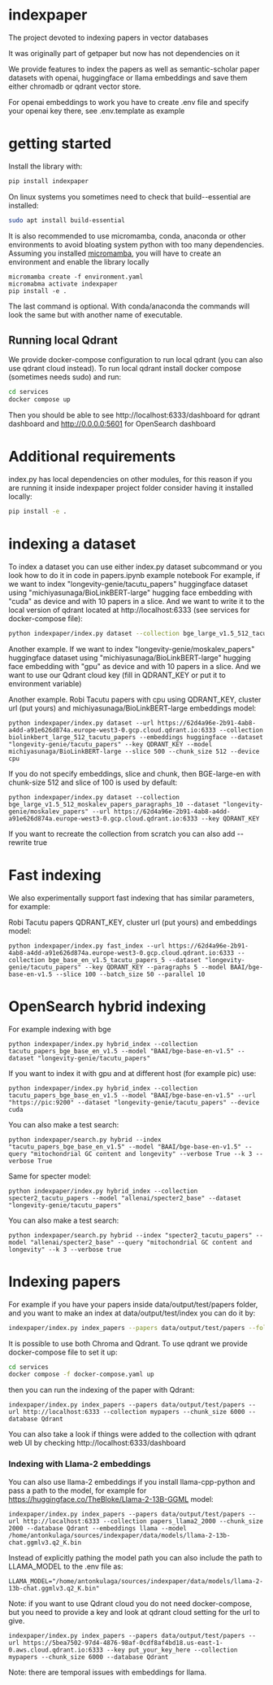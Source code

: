 # indexpaper

The project devoted to indexing papers in vector databases

It was originally part of getpaper but now has not dependencies on it

We provide features to index the papers as well as semantic-scholar paper datasets with openai, huggingface or llama embeddings and save them either chromadb or qdrant vector store.

For openai embeddings to work you have to create .env file and specify your openai key there, see .env.template as example

# getting started

Install the library with:
```bash
pip install indexpaper
```

On linux systems you sometimes need to check that build--essential are installed:
```bash
sudo apt install build-essential
```
It is also recommended to use micromamba, conda, anaconda or other environments to avoid bloating system python with too many dependencies.
Assuming you installed [micromamba](https://mamba.readthedocs.io/en/latest/user_guide/micromamba.html), you will have to create an environment and enable the library locally
```
micromamba create -f environment.yaml
micromabma activate indexpaper
pip install -e .
```
The last command is optional. With conda/anaconda the commands will look the same but with another name of executable.

## Running local Qdrant

We provide docker-compose configuration to run local qdrant (you can also use qdrant cloud instead).
To run local qdrant install docker compose (sometimes needs sudo) and run:
```bash
cd services
docker compose up
```
Then you should be able to see  http://localhost:6333/dashboard for qdrant dashboard and http://0.0.0.0:5601 for OpenSearch dashboard

# Additional requirements

index.py has local dependencies on other modules, for this reason if you are running it inside indexpaper project folder consider having it installed locally:
```bash
pip install -e .
```

# indexing a dataset

To index a dataset you can use either index.py dataset subcommand or you look how to do it in code in papers.ipynb example notebook
For example, if we want to index "longevity-genie/tacutu_papers" huggingface dataset using "michiyasunaga/BioLinkBERT-large" hugging face embedding with "cuda" as device and with 10 papers in a slice.
And we want to write it to the local version of qdrant located at http://localhost:6333 (see services for docker-compose file):
```bash
python indexpaper/index.py dataset --collection bge_large_v1.5_512_tacutu_papers_paragraphs_10 --dataset "longevity-genie/tacutu_papers" --url http://localhost:6333 --model BAAI/bge-large-en-v1.5 --slice 10 --chunk_size 500 --device cuda
```

Another example. If we want to index "longevity-genie/moskalev_papers" huggingface dataset using "michiyasunaga/BioLinkBERT-large" hugging face embedding with "gpu" as device and with 10 papers in a slice.
And we want to use our Qdrant cloud key (fill in QDRANT_KEY or put it to environment variable)

Another example. Robi Tacutu papers with cpu using QDRANT_KEY, cluster url (put yours) and michiyasunaga/BioLinkBERT-large embeddings model:
```
python indexpaper/index.py dataset --url https://62d4a96e-2b91-4ab8-a4dd-a91e626d874a.europe-west3-0.gcp.cloud.qdrant.io:6333 --collection biolinkbert_large_512_tacutu_papers --embeddings huggingface --dataset "longevity-genie/tacutu_papers" --key QDRANT_KEY --model michiyasunaga/BioLinkBERT-large --slice 500 --chunk_size 512 --device cpu
```
If  you do not specify  embeddings, slice and chunk, then BGE-large-en with chunk-size 512 and slice of 100 is used by default:
```
python indexpaper/index.py dataset --collection bge_large_v1.5_512_moskalev_papers_paragraphs_10 --dataset "longevity-genie/moskalev_papers" --url https://62d4a96e-2b91-4ab8-a4dd-a91e626d874a.europe-west3-0.gcp.cloud.qdrant.io:6333 --key QDRANT_KEY
```
If you want to recreate the collection from scratch you can also add --rewrite true


# Fast indexing

We also experimentally support fast indexing that has similar parameters, for example:

Robi Tacutu papers QDRANT_KEY, cluster url (put yours) and  embeddings model:
```
python indexpaper/index.py fast_index --url https://62d4a96e-2b91-4ab8-a4dd-a91e626d874a.europe-west3-0.gcp.cloud.qdrant.io:6333 --collection bge_base_en_v1.5_tacutu_papers_5 --dataset "longevity-genie/tacutu_papers" --key QDRANT_KEY --paragraphs 5 --model BAAI/bge-base-en-v1.5 --slice 100 --batch_size 50 --parallel 10
```

# OpenSearch hybrid indexing

For example indexing with bge
```
python indexpaper/index.py hybrid_index --collection tacutu_papers_bge_base_en_v1.5 --model "BAAI/bge-base-en-v1.5" --dataset "longevity-genie/tacutu_papers"
```
If you want to index it with gpu and at different host (for example pic) use:
```
python indexpaper/index.py hybrid_index --collection tacutu_papers_bge_base_en_v1.5 --model "BAAI/bge-base-en-v1.5" --url "https://pic:9200" --dataset "longevity-genie/tacutu_papers" --device cuda
```

You can also make a test search:
```
python indexpaper/search.py hybrid --index "tacutu_papers_bge_base_en_v1.5" --model "BAAI/bge-base-en-v1.5" --query "mitochondrial GC content and longevity" --verbose True --k 3 --verbose True
```

Same for specter model:
```
python indexpaper/index.py hybrid_index --collection specter2_tacutu_papers --model "allenai/specter2_base" --dataset "longevity-genie/tacutu_papers"
```

You can also make a test search:
```
python indexpaper/search.py hybrid --index "specter2_tacutu_papers" --model "allenai/specter2_base" --query "mitochondrial GC content and longevity" --k 3 --verbose true
```

# Indexing papers

For example if you have your papers inside data/output/test/papers folder, and you want to make an index at data/output/test/index you can do it by:
```bash
indexpaper/index.py index_papers --papers data/output/test/papers --folder data/output/test/index --collection mypapers --chunk_size 6000
```

It is possible to use both Chroma and Qdrant. To use qdrant we provide docker-compose file to set it up:
```bash
cd services
docker compose -f docker-compose.yaml up
```
then you can run the indexing of the paper with Qdrant:
```
indexpaper/index.py index_papers --papers data/output/test/papers --url http://localhost:6333 --collection mypapers --chunk_size 6000 --database Qdrant
```
You can also take a look if things were added to the collection with qdrant web UI by checking http://localhost:6333/dashboard

### Indexing with Llama-2 embeddings ###
You can also use llama-2 embeddings if you install llama-cpp-python and pass a path to the model, for example for https://huggingface.co/TheBloke/Llama-2-13B-GGML model:
```
indexpaper/index.py index_papers --papers data/output/test/papers --url http://localhost:6333 --collection papers_llama2_2000 --chunk_size 2000 --database Qdrant --embeddings llama --model /home/antonkulaga/sources/indexpaper/data/models/llama-2-13b-chat.ggmlv3.q2_K.bin
```
Instead of explicitly pathing the model path you can also include the path to LLAMA_MODEL to the .env file as:
```
LLAMA_MODEL="/home/antonkulaga/sources/indexpaper/data/models/llama-2-13b-chat.ggmlv3.q2_K.bin"
```
Note: if you want to use Qdrant cloud you do not need docker-compose, but you need to provide a key and look at qdrant cloud setting for the url to give.
```
indexpaper/index.py index_papers --papers data/output/test/papers --url https://5bea7502-97d4-4876-98af-0cdf8af4bd18.us-east-1-0.aws.cloud.qdrant.io:6333 --key put_your_key_here --collection mypapers --chunk_size 6000 --database Qdrant
```
Note: there are temporal issues with embeddings for llama.